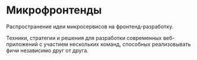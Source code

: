 # Микрофронтенды #
Распространение идеи микросервисов на фронтенд-разработку.

Техники, стратегии и решения для разработки современных веб-приложений с участием нескольких команд, способных реализовывать фичи независимо друг от друга.
